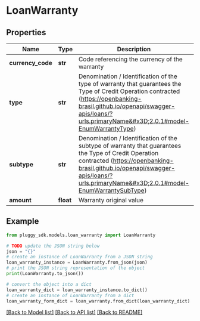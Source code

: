 # LoanWarranty


## Properties

Name | Type | Description | Notes
------------ | ------------- | ------------- | -------------
**currency_code** | **str** | Code referencing the currency of the warranty | [optional] 
**type** | **str** | Denomination / Identification of the type of warranty that guarantees the Type of Credit Operation contracted (https://openbanking-brasil.github.io/openapi/swagger-apis/loans/?urls.primaryName&#x3D;2.0.1#model-EnumWarrantyType) | [optional] 
**subtype** | **str** | Denomination / Identification of the subtype of warranty that guarantees the Type of Credit Operation contracted (https://openbanking-brasil.github.io/openapi/swagger-apis/loans/?urls.primaryName&#x3D;2.0.1#model-EnumWarrantySubType) | [optional] 
**amount** | **float** | Warranty original value | [optional] 

## Example

```python
from pluggy_sdk.models.loan_warranty import LoanWarranty

# TODO update the JSON string below
json = "{}"
# create an instance of LoanWarranty from a JSON string
loan_warranty_instance = LoanWarranty.from_json(json)
# print the JSON string representation of the object
print(LoanWarranty.to_json())

# convert the object into a dict
loan_warranty_dict = loan_warranty_instance.to_dict()
# create an instance of LoanWarranty from a dict
loan_warranty_form_dict = loan_warranty.from_dict(loan_warranty_dict)
```
[[Back to Model list]](../README.md#documentation-for-models) [[Back to API list]](../README.md#documentation-for-api-endpoints) [[Back to README]](../README.md)


